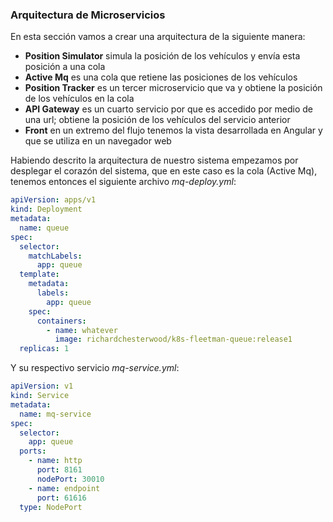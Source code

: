 ### Arquitectura de Microservicios

En esta sección vamos a crear una arquitectura de la siguiente manera:<br/>

* **Position Simulator** simula la posición de los vehículos y envía esta posición a una cola
* **Active Mq** es una cola que retiene las posiciones de los vehículos
* **Position Tracker**  es un tercer microservicio que va y obtiene la posición de los vehículos en la cola
* **API Gateway** es un cuarto servicio por que es accedido por medio de una url; obtiene la posición de los vehículos del servicio anterior
* **Front** en un extremo del flujo tenemos la vista desarrollada en Angular y que se utiliza en un navegador web

Habiendo descrito la arquitectura de nuestro sistema empezamos por desplegar el corazón del sistema, que en este caso es la cola (Active Mq), tenemos entonces el siguiente archivo _mq-deploy.yml_:<br/>

```yaml
apiVersion: apps/v1
kind: Deployment
metadata:
  name: queue
spec:
  selector:
    matchLabels:
      app: queue
  template:
    metadata:
      labels:
        app: queue
    spec:
      containers:
        - name: whatever
          image: richardchesterwood/k8s-fleetman-queue:release1
  replicas: 1
```

Y su respectivo servicio _mq-service.yml_:<br/>

```yaml
apiVersion: v1
kind: Service
metadata:
  name: mq-service
spec:
  selector:
    app: queue
  ports:
    - name: http
      port: 8161
      nodePort: 30010
    - name: endpoint
      port: 61616
  type: NodePort
```

